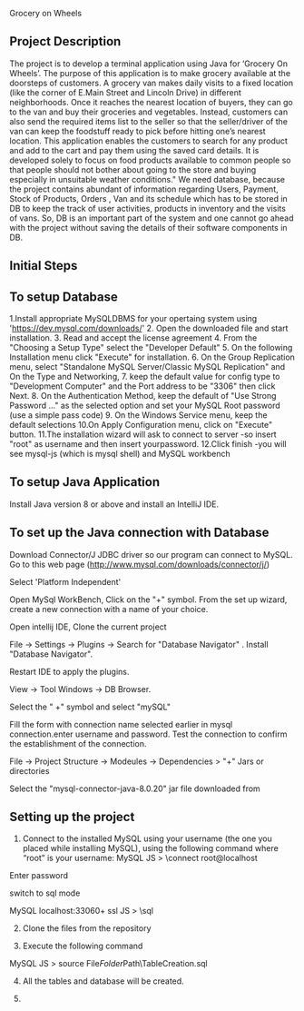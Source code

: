 Grocery on Wheels


Project Description
-----------------------------
The project is to develop a terminal application using Java for ‘Grocery On Wheels’. The purpose of this
application is to make grocery available at the doorsteps of customers. A grocery van makes daily visits
to a fixed location (like the corner of E.Main Street and Lincoln Drive) in different neighborhoods. Once
it reaches the nearest location of buyers, they can go to the van and buy their groceries and vegetables.
Instead, customers can also send the required items list to the seller so that the seller/driver of the van can
keep the foodstuff ready to pick before hitting one’s nearest location.
This application enables the customers to search for any product and add to the cart and pay them using the
saved card details. It is developed solely to focus on food products available to common people so that
people should not bother about going to the store and buying especially in unsuitable weather conditions."
We need database, because the project contains abundant of information regarding Users, Payment, Stock
of Products, Orders , Van and its schedule which has to be stored in DB to keep the track of user activities,
products in inventory and the visits of vans. So, DB is an important part of the system and one cannot go
ahead with the project without saving the details of their software components in DB.

Initial Steps
------------

To setup Database
-------------------
1.Install appropriate MySQLDBMS for your opertaing system using 'https://dev.mysql.com/downloads/'
2. Open the downloaded file and start installation. 
3. Read and accept the license agreement
4. From the "Choosing a Setup Type" select the "Developer Default"
5. On the following Installation menu click "Execute" for installation.
6. On the Group Replication menu, select "Standalone MySQL Server/Classic MySQL Replication" and On the Type and Networking, 
7. keep the default value for config type to "Development Computer" and the Port address to be "3306" then click Next.
8. On the Authentication Method, keep the default of "Use Strong Password ..." as the selected option and set your MySQL Root password (use a simple pass code)
9. On the Windows Service menu, keep the default selections
10.On Apply Configuration menu, click on "Execute" button.
11.The installation wizard will ask to connect to server -so insert "root" as username and then insert yourpassword.
12.Click finish -you will see mysql-js (which is mysql shell) and MySQL workbench



To setup Java Application
----------------------------
Install Java version 8 or above and install an IntelliJ IDE.

To set up the Java connection with Database
-----------------------------------------------

Download Connector/J JDBC driver so our program can connect to MySQL. Go to this web page (http://www.mysql.com/downloads/connector/j/)

Select 'Platform Independent'

Open MySql WorkBench, Click on the "+" symbol.
From the set up wizard,  create a new connection with a name of your choice.

Open intellij IDE, Clone the current project

File -> Settings -> Plugins -> Search for "Database Navigator" . Install "Database Navigator".

Restart IDE to apply the plugins.

View -> Tool Windows -> DB Browser.

Select the " +" symbol and select "mySQL" 

Fill the form with connection name selected earlier in mysql connection.enter username and password.
Test the connection to confirm the establishment of the connection.

File -> Project Structure -> Modeules -> Dependencies > "+" Jars or directories 

Select the "mysql-connector-java-8.0.20" jar file downloaded from 



Setting up the project
----------------------
1. Connect to the installed MySQL using your username (the one you placed while installing MySQL), using the following command where “root” is your username: 
 MySQL  JS > \connect root@localhost

Enter password

switch to sql mode

 MySQL  localhost:33060+ ssl  JS > \sql

2. Clone the files from the repository

3. Execute the following command

 MySQL  JS > source File$Folder$Path\TableCreation.sql

4. All the tables and database will be created.

5. 
